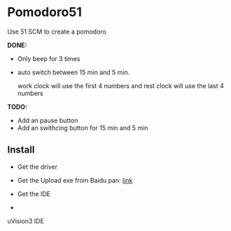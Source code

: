 # Pomodoro51
Use 51 SCM to create a pomodoro



**DONE:**

- Only beep for 3 times
- auto switch between 15 min and 5 min. 

	work clock will use the first 4 numbers and rest clock will use the last 4 numbers

**TODO:**


- Add an pause button
- Add an swithcing button for 15 min and 5 min 


## Install

- Get the driver

- Get the Upload exe from Baidu pan:
[link](http://pan.baidu.com/s/1eSAtaDW)

- Get the IDE
- 
uVision3 IDE
